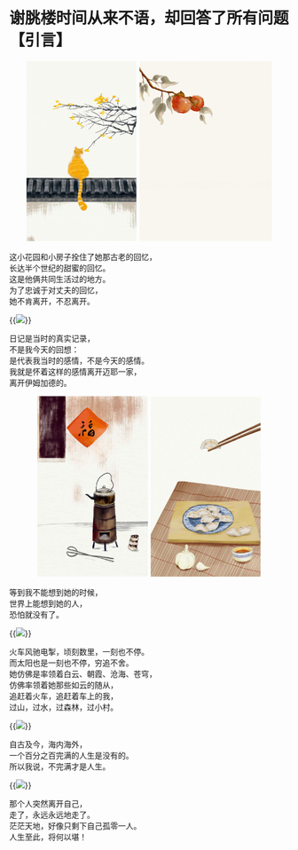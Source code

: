 # 谢朓楼时间从来不语，却回答了所有问题【引言】


<div id="lightgallery" align=center>
    <a><img src="/images/时间不言语/00001.jpeg" width="200" /></a>
    <a><img src="/images/时间不言语/00002.jpeg" width="240" /></a>
</div>

这小花园和小房子拴住了她那古老的回忆，<br>
长达半个世纪的甜蜜的回忆。<br>
这是他俩共同生活过的地方。<br>
为了忠诚于对丈夫的回忆，<br>
她不肯离开，不忍离开。

{{<image src="/images/时间不言语/00003.jpeg" caption="离开" width="200">}}


日记是当时的真实记录，<br>
不是我今天的回想：<br>
是代表我当时的感情，不是今天的感情。<br>
我就是怀着这样的感情离开迈耶一家，<br>
离开伊姆加德的。

<div id="lightgallery" align=center>
    <a><img src="/images/时间不言语/00004.jpeg" width="200" /></a>
    <a><img src="/images/时间不言语/00005.jpeg" width="200" /></a>
</div>


等到我不能想到她的时候，<br>
世界上能想到她的人，<br>
恐怕就没有了。

{{<image src="/images/时间不言语/00006.jpeg" caption="风驰电掣" width="200">}}

火车风驰电掣，顷刻数里，一刻也不停。<br>
而太阳也是一刻也不停，穷追不舍。<br>
她仿佛是率领着白云、朝霞、沧海、苍穹，<br>
仿佛率领着她那些如云的随从，<br>
追赶着火车，追赶着车上的我，<br>
过山，过水，过森林，过小村。

{{<image src="/images/时间不言语/00007.jpeg" caption="人生" width="200">}}

自古及今，海内海外，<br>
一个百分之百完满的人生是没有的。<br>
所以我说，不完满才是人生。

{{<image src="/images/时间不言语/00008.jpeg" caption="离开自己" width="200">}}

那个人突然离开自己，<br>
走了，永远永远地走了。<br>
茫茫天地，好像只剩下自己孤零一人。<br>
人生至此，将何以堪！


